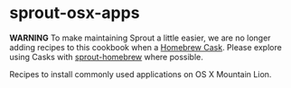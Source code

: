 sprout-osx-apps
===============

__WARNING__ To make maintaining Sprout a little easier, we are no longer adding recipes to this cookbook when a [Homebrew Cask](https://github.com/phinze/homebrew-cask). Please explore using Casks with [sprout-homebrew](https://github.com/pivotal-sprout/sprout-homebrew) where possible.


Recipes to install commonly used applications on OS X Mountain Lion.

